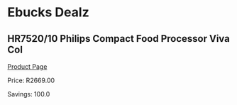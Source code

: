 
# Ebucks Dealz
## HR7520/10 Philips Compact Food Processor Viva Col
[Product Page](https://www.ebucks.com/web/shop/productSelected.do?prodId=1165772147&catId=704987863)

Price: R2669.00

Savings: 100.0


	